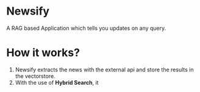 # Newsify

A RAG based Application which tells you updates on any query.

# How it works?

1. Newsify extracts the news with the external api and store the results in the vectorstore.
2. With the use of **Hybrid Search**, it 
